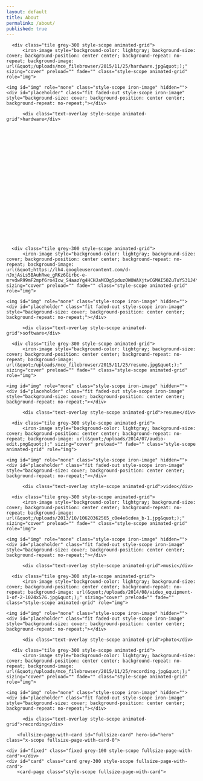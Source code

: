 ```yaml
---
layout: default
title: About
permalink: /about/
published: true
---
```

<script src="../blog_core/js/bower_components/webcomponentsjs/webcomponents-lite.min.js"></script>
<link rel="import" href="../blog_core/js/bower_components/paper-styles/paper-styles.html">
<link rel="import" href="../blog_core/js/bower_components/neon-animation/neon-animations.html">
<link rel="import" href="../blog_core/js/bower_components/neon-animation/neon-animated-pages.html">
<link rel="import" href="../blog_core/js/custom_components/animated-grid.html">
<link rel="import" href="../blog_core/js/custom_components/fullsize-page-with-card.html">

<style>
    body {
    overflow: scrolling;
    }
    .grid_container{
    height: 525px;
    width: 100%;
    }
    neon-animated-pages {
    height: 100%;
    }
</style>
    
<div class="grid_container fullbleed">
      <neon-animated-pages id="pages" selected="0">
        <animated-grid config="[{&quot;content&quot;: &quot;<p>I have my Master's Degree in Electrical Engineering so of course I love designing and tinkering with hardware projects such as:</p>\r\n<ul>\r\n<li><a title=\&quot;Plasma Speaker\&quot; href=\&quot;http://jordancolburn.com/2011/05/17/plasma-speaker/\&quot; target=\&quot;_blank\&quot;>Plasma Speaker</a></li>\r\n<li><a title=\&quot;DIY Mic Preamps\&quot; href=\&quot;http://jordancolburn.com/2010/07/03/getting-started-with-a-diy-mic-preampsc1-mk2/\&quot; target=\&quot;_blank\&quot;>DIY Preamps</a></li>\r\n<li>Analog Synth Modules</li>\r\n<li>Modifying, maintaining and breaking old tape machines, <a title=\&quot;amps\&quot; href=\&quot;http://jordancolburn.com/2015/12/03/repairing-ampeg-v4/\&quot; target=\&quot;_blank\&quot;>amps</a> and consoles</li>\r\n</ul>&quot;, &quot;name&quot;: &quot;hardware&quot;, &quot;photo_url&quot;: &quot;/uploads/mce_filebrowser/2015/11/25/hardware.jpg&quot;}, {&quot;content&quot;: &quot;<p>I am currently employed full-time as a web developer at Webconnex. I also have lots of half-baked hobby software projects:</p>\r\n<ul>\r\n<li>This website (A simple python CMS I made using django and google polymer web components)</li>\r\n<li><a title=\&quot;chord-it.com\&quot; href=\&quot;chord-it.com\&quot; target=\&quot;_blank\&quot;>chord-it.com</a>&amp;nbsp;(A site to find and share chords for songs, made as a single page angular web app using Google Firebase as the backend)</li>\r\n<li>Audio software (mostly variations on loopers using PD and Chuck)</li>\r\n<li>Embedded software for simple robots</li>\r\n<li>Tinkering with Magic Lantern software for expanding Canon Cameras</li>\r\n<li>Maintaining a variety of blogs and websites</li>\r\n</ul>&quot;, &quot;name&quot;: &quot;software&quot;, &quot;photo_url&quot;: &quot;https://lh4.googleusercontent.com/d-nJxjAsLs5BAuhRwe_gRKz6Girbc-e-mrvdwR99mF2mpf6ro4Icw_S4aazYg4HCHJaMCDg5pduzOWOWAXjtwCGMAI5OZuTuYS31J4YKofT_VE8BsQ&quot;}, {&quot;content&quot;: &quot;<p>For security, personal information such as my address has been removed, but please feel free email me at jordan.colburn@gmail.com to request a full resume or references. <iframe style=\&quot;width: 100%; height: 500px;\&quot; src=\&quot;http://docs.google.com/gview?url=jordancolburn.com/uploads/2015/02/Jordan_Colburn_Resume_web.pdf&amp;amp;embedded=true\&quot; frameborder=\&quot;0\&quot; width=\&quot;320\&quot; height=\&quot;240\&quot;></iframe><a href=\&quot;/uploads/2015/02/Jordan_Colburn_Resume_web.pdf\&quot;>Jordan_Colburn_Resume-web</a> &amp;nbsp;</p>&quot;, &quot;name&quot;: &quot;resume&quot;, &quot;photo_url&quot;: &quot;/uploads/mce_filebrowser/2015/11/25/resume.jpg&quot;}, {&quot;content&quot;: &quot;<p>I have always been fascinated by film and video production. Recently, I have gotten much more involved in video, mostly since my wife is a freelance videographer running her own business, <a href=\&quot;http://colburnvideo.com\&quot;>Colburn Video</a>. We work together on a lot of personal projects and videos for our church. &amp;nbsp;Check out some examples of our videos below and also check out my <a href=\&quot;http://www.youtube.com/user/musicskate0\&quot;>YouTube</a>&amp;nbsp;page for DIY videos, project updates and lots more.</p>\r\n<p style=\&quot;text-align: center;\&quot;>&amp;nbsp; <iframe src=\&quot;//player.vimeo.com/video/137190636\&quot; frameborder=\&quot;0\&quot; width=\&quot;500\&quot; height=\&quot;281\&quot;></iframe></p>\r\n<p><a href=\&quot;http://vimeo.com/137190636\&quot;>Campbellsville Football</a> from <a href=\&quot;http://vimeo.com/colburnvideo\&quot;>Colburn Video</a> on <a href=\&quot;https://vimeo.com\&quot;>Vimeo</a>.</p>&quot;, &quot;name&quot;: &quot;video&quot;, &quot;photo_url&quot;: &quot;/uploads/2014/07/audio-edit.png&quot;}, {&quot;content&quot;: &quot;<p>As much as I love talking about and making audio technology, I also like to actually make music with it. As a musician, I have experience performing, recording and mixing music in a wide variety of styles for myself and for others. This widget lets you preview my personal songs and purchase them directly from me through the secure Bandcamp online music store. Thanks for listening!</p>\r\n<p style=\&quot;text-align: center;\&quot;><iframe style=\&quot;border: 0; width: 400px; height: 340px;\&quot; src=\&quot;https://bandcamp.com/EmbeddedPlayer/album=2619729391/size=large/bgcol=ffffff/linkcol=0687f5/artwork=small/transparent=true/\&quot;><a href=\&quot;http://jordancolburn.bandcamp.com/album/right-to-repair\&quot;>Right to Repair by Jordan Colburn</a></iframe></p>&quot;, &quot;name&quot;: &quot;music&quot;, &quot;photo_url&quot;: &quot;/uploads/2013/10/10620362565_c0e4e6cdea_b-1.jpg&quot;}, {&quot;content&quot;: &quot;<!-- 500pxWidget -->\r\n<p>As my interest in video has grown, I've become more interested in still photography too. It's always fun for me to see the different mindsets required for video and photo. I also seem to only take photos of buildings and birds.</p>\r\n<p><a title=\&quot;https://500px.com/jordancolburn/\&quot; href=\&quot;https://500px.com/jordancolburn/\&quot; target=\&quot;_blank\&quot;>https://500px.com/jordancolburn/</a></p>&quot;, &quot;name&quot;: &quot;photo&quot;, &quot;photo_url&quot;: &quot;/uploads/2014/08/video_equipment-1-of-2-1024x576.jpg&quot;}, {&quot;content&quot;: &quot;<p>I love recording myself and singer-songwriters at my home studio. I also have had the opportunity to do some great live and location recordings.</p>\r\n<p>Listen to examples of songs I have recorded for other artists in the soundcloud widget below.</p>\r\n<p><iframe src=\&quot;https://w.soundcloud.com/player/?url=https%3A//api.soundcloud.com/playlists/274748&amp;amp;color=ff5500&amp;amp;auto_play=false&amp;amp;hide_related=false&amp;amp;show_comments=true&amp;amp;show_user=true&amp;amp;show_reposts=false\&quot; frameborder=\&quot;no\&quot; scrolling=\&quot;no\&quot; width=\&quot;100%\&quot; height=\&quot;300\&quot;></iframe></p>&quot;, &quot;name&quot;: &quot;recording&quot;, &quot;photo_url&quot;: &quot;/uploads/mce_filebrowser/2015/11/25/recording.jpg&quot;}]" class="iron-selected x-scope animated-grid-0">

    
      <div class="tile grey-300 style-scope animated-grid">
          <iron-image style="background-color: lightgray; background-size: cover; background-position: center center; background-repeat: no-repeat; background-image: url(&quot;/uploads/mce_filebrowser/2015/11/25/hardware.jpg&quot;);" sizing="cover" preload="" fade="" class="style-scope animated-grid" role="img">

    <img id="img" role="none" class="style-scope iron-image" hidden="">
    <div id="placeholder" class="fit faded-out style-scope iron-image" style="background-size: cover; background-position: center center; background-repeat: no-repeat;"></div>
     
          <div class="text-overlay style-scope animated-grid">hardware</div>
          

  </iron-image>
      </div>
    
      <div class="tile grey-300 style-scope animated-grid">
          <iron-image style="background-color: lightgray; background-size: cover; background-position: center center; background-repeat: no-repeat; background-image: url(&quot;https://lh4.googleusercontent.com/d-nJxjAsLs5BAuhRwe_gRKz6Girbc-e-mrvdwR99mF2mpf6ro4Icw_S4aazYg4HCHJaMCDg5pduzOWOWAXjtwCGMAI5OZuTuYS31J4YKofT_VE8BsQ&quot;);" sizing="cover" preload="" fade="" class="style-scope animated-grid" role="img">

    <img id="img" role="none" class="style-scope iron-image" hidden="">
    <div id="placeholder" class="fit faded-out style-scope iron-image" style="background-size: cover; background-position: center center; background-repeat: no-repeat;"></div>
     
          <div class="text-overlay style-scope animated-grid">software</div>
          

  </iron-image>
      </div>
    
      <div class="tile grey-300 style-scope animated-grid">
          <iron-image style="background-color: lightgray; background-size: cover; background-position: center center; background-repeat: no-repeat; background-image: url(&quot;/uploads/mce_filebrowser/2015/11/25/resume.jpg&quot;);" sizing="cover" preload="" fade="" class="style-scope animated-grid" role="img">

    <img id="img" role="none" class="style-scope iron-image" hidden="">
    <div id="placeholder" class="fit faded-out style-scope iron-image" style="background-size: cover; background-position: center center; background-repeat: no-repeat;"></div>
     
          <div class="text-overlay style-scope animated-grid">resume</div>
          

  </iron-image>
      </div>
    
      <div class="tile grey-300 style-scope animated-grid">
          <iron-image style="background-color: lightgray; background-size: cover; background-position: center center; background-repeat: no-repeat; background-image: url(&quot;/uploads/2014/07/audio-edit.png&quot;);" sizing="cover" preload="" fade="" class="style-scope animated-grid" role="img">

    <img id="img" role="none" class="style-scope iron-image" hidden="">
    <div id="placeholder" class="fit faded-out style-scope iron-image" style="background-size: cover; background-position: center center; background-repeat: no-repeat;"></div>
     
          <div class="text-overlay style-scope animated-grid">video</div>
          

  </iron-image>
      </div>
    
      <div class="tile grey-300 style-scope animated-grid">
          <iron-image style="background-color: lightgray; background-size: cover; background-position: center center; background-repeat: no-repeat; background-image: url(&quot;/uploads/2013/10/10620362565_c0e4e6cdea_b-1.jpg&quot;);" sizing="cover" preload="" fade="" class="style-scope animated-grid" role="img">

    <img id="img" role="none" class="style-scope iron-image" hidden="">
    <div id="placeholder" class="fit faded-out style-scope iron-image" style="background-size: cover; background-position: center center; background-repeat: no-repeat;"></div>
     
          <div class="text-overlay style-scope animated-grid">music</div>
          

  </iron-image>
      </div>
    
      <div class="tile grey-300 style-scope animated-grid">
          <iron-image style="background-color: lightgray; background-size: cover; background-position: center center; background-repeat: no-repeat; background-image: url(&quot;/uploads/2014/08/video_equipment-1-of-2-1024x576.jpg&quot;);" sizing="cover" preload="" fade="" class="style-scope animated-grid" role="img">

    <img id="img" role="none" class="style-scope iron-image" hidden="">
    <div id="placeholder" class="fit faded-out style-scope iron-image" style="background-size: cover; background-position: center center; background-repeat: no-repeat;"></div>
     
          <div class="text-overlay style-scope animated-grid">photo</div>
          

  </iron-image>
      </div>
    
      <div class="tile grey-300 style-scope animated-grid">
          <iron-image style="background-color: lightgray; background-size: cover; background-position: center center; background-repeat: no-repeat; background-image: url(&quot;/uploads/mce_filebrowser/2015/11/25/recording.jpg&quot;);" sizing="cover" preload="" fade="" class="style-scope animated-grid" role="img">

    <img id="img" role="none" class="style-scope iron-image" hidden="">
    <div id="placeholder" class="fit faded-out style-scope iron-image" style="background-size: cover; background-position: center center; background-repeat: no-repeat;"></div>
     
          <div class="text-overlay style-scope animated-grid">recording</div>
          

  </iron-image>
      </div>
    <template is="dom-repeat" class="style-scope animated-grid"></template>

  </animated-grid>

        <fullsize-page-with-card id="fullsize-card" hero-id="hero" class="x-scope fullsize-page-with-card-0">

    <div id="fixed" class="fixed grey-100 style-scope fullsize-page-with-card"></div>
    <div id="card" class="card grey-300 style-scope fullsize-page-with-card">
        <card-page class="style-scope fullsize-page-with-card">
  <div id="card_container" class="style-scope card-page">
    <div id="card_name" class="style-scope card-page"> </div>
    <div id="card_content" class="style-scope card-page"></div>
  </div>
  </card-page>
    </div>

  </fullsize-page-with-card>

      
  </neon-animated-pages>
</div>